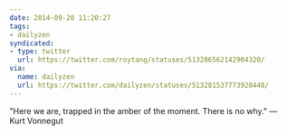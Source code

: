 ```yaml
---
date: 2014-09-20 11:20:27
tags:
- dailyzen
syndicated:
- type: twitter
  url: https://twitter.com/roytang/statuses/513286562142904320/
via:
  name: dailyzen
  url: https://twitter.com/dailyzen/statuses/513281537773928448/
---
```


"Here we are, trapped in the amber of the moment. There is no why." — Kurt Vonnegut
